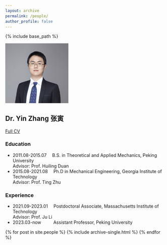 ```yaml
---
layout: archive
permalink: /people/
author_profile: false
---
```


{% include base_path %}

<img src='/images/bio-photo.jpg' width="200"><br>
## Dr. Yin Zhang 张寅
<a href="/cv/">Full CV</a>


### Education
* 2011.08-2015.07 &emsp;B.S. in Theoretical and Applied Mechanics, Peking University <br>Advisor: Prof. Huiling Duan
* 2015.08-2021.08 &emsp;Ph.D in Mechanical Engineering, Georgia Institute of Technology <br>Advisor: Prof. Ting Zhu

### Experience
* 2021.09-2023.01 &emsp;Postdoctoral Associate, Massachusetts Institute of Technology <br>Advisor: Prof. Ju Li
* 2023.03-now &emsp;&emsp;&ensp;Assistant Professor, Peking University

{% for post in site.people %}
  {% include archive-single.html %}
{% endfor %}

